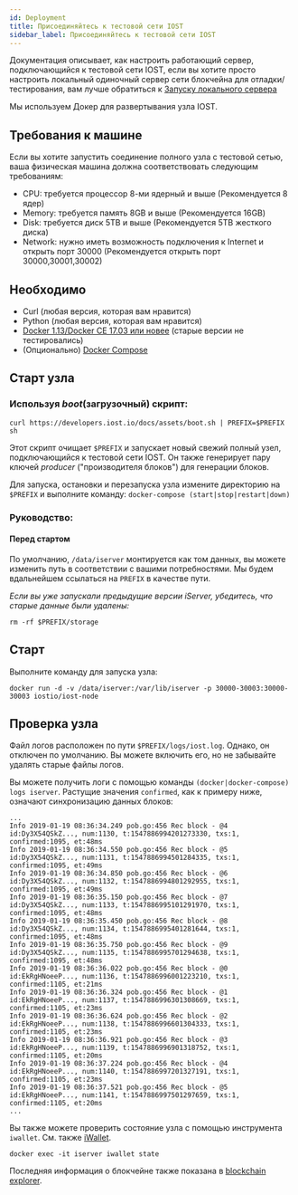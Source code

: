 ```yaml
---
id: Deployment
title: Присоединяйтесь к тестовой сети IOST
sidebar_label: Присоединяйтесь к тестовой сети IOST
---
```


Документация описывает, как настроить работающий сервер, подключающийся к тестовой сети IOST, если вы хотите просто настроить локальный одиночный сервер сети блокчейна для отладки/тестирования, вам лучше обратиться к [Запуску локального сервера](4-running-iost-node/LocalServer.md)   

Мы используем Докер для развертывания узла IOST.

## Требования к машине

Если вы хотите запустить соединение полного узла с тестовой сетью, ваша физическая машина должна соответствовать следующим требованиям:

- CPU: требуется процессор 8-ми ядерный и выше (Рекомендуется 8 ядер)
- Memory: требуется память 8GB и выше (Рекомендуется 16GB)
- Disk: требуется диск 5TB и выше (Рекомендуется 5TB жесткого диска)
- Network: нужно иметь возможность подключения к Internet и открыть порт 30000 (Рекомендуется открыть порт 30000,30001,30002)

## Необходимо

- Curl (любая версия, которая вам нравится)
- Python (любая версия, которая вам нравится)
- [Docker 1.13/Docker CE 17.03 или новее](https://docs.docker.com/install) (старые версии не тестировались)
- (Опционально) [Docker Compose](https://docs.docker.com/compose/install)

## Старт узла

### Используя *boot*(загрузочный) скрипт:

```
curl https://developers.iost.io/docs/assets/boot.sh | PREFIX=$PREFIX sh
```

Этот скрипт очищает `$PREFIX` и запускает новый свежий полный узел, подключающийся к тестовой сети IOST.
Он также генерирует пару ключей *producer* ("производителя блоков") для генерации блоков.

Для запуска, остановки и перезапуска узла измените директорию на `$PREFIX` и выполните команду: `docker-compose (start|stop|restart|down)`

### Руководство:
#### Перед стартом

По умолчанию, `/data/iserver` монтируется как том данных, вы можете изменить путь в соответствии с вашими потребностями.
Мы будем вдальнейшем ссылаться на `PREFIX` в качестве пути.

*Если вы уже запускали предыдущие версии iServer, убедитесь, что старые данные были удалены:*

```
rm -rf $PREFIX/storage
```

## Старт
Выполните команду для запуска узла:

```
docker run -d -v /data/iserver:/var/lib/iserver -p 30000-30003:30000-30003 iostio/iost-node
```

## Проверка узла

Файл логов расположен по пути `$PREFIX/logs/iost.log`. Однако, он отключен по умолчанию.
Вы можете включить его, но не забывайте удалять старые файлы логов.

Вы можете получить логи с помощью команды `(docker|docker-compose) logs iserver`.
Растущие значения `confirmed`, как к примеру ниже, означают синхронизацию данных блоков:

```
...
Info 2019-01-19 08:36:34.249 pob.go:456 Rec block - @4 id:Dy3X54QSkZ..., num:1130, t:1547886994201273330, txs:1, confirmed:1095, et:48ms
Info 2019-01-19 08:36:34.550 pob.go:456 Rec block - @5 id:Dy3X54QSkZ..., num:1131, t:1547886994501284335, txs:1, confirmed:1095, et:49ms
Info 2019-01-19 08:36:34.850 pob.go:456 Rec block - @6 id:Dy3X54QSkZ..., num:1132, t:1547886994801292955, txs:1, confirmed:1095, et:49ms
Info 2019-01-19 08:36:35.150 pob.go:456 Rec block - @7 id:Dy3X54QSkZ..., num:1133, t:1547886995101291970, txs:1, confirmed:1095, et:48ms
Info 2019-01-19 08:36:35.450 pob.go:456 Rec block - @8 id:Dy3X54QSkZ..., num:1134, t:1547886995401281644, txs:1, confirmed:1095, et:48ms
Info 2019-01-19 08:36:35.750 pob.go:456 Rec block - @9 id:Dy3X54QSkZ..., num:1135, t:1547886995701294638, txs:1, confirmed:1095, et:48ms
Info 2019-01-19 08:36:36.022 pob.go:456 Rec block - @0 id:EkRgHNoeeP..., num:1136, t:1547886996001223210, txs:1, confirmed:1105, et:21ms
Info 2019-01-19 08:36:36.324 pob.go:456 Rec block - @1 id:EkRgHNoeeP..., num:1137, t:1547886996301308669, txs:1, confirmed:1105, et:23ms
Info 2019-01-19 08:36:36.624 pob.go:456 Rec block - @2 id:EkRgHNoeeP..., num:1138, t:1547886996601304333, txs:1, confirmed:1105, et:23ms
Info 2019-01-19 08:36:36.921 pob.go:456 Rec block - @3 id:EkRgHNoeeP..., num:1139, t:1547886996901318752, txs:1, confirmed:1105, et:20ms
Info 2019-01-19 08:36:37.224 pob.go:456 Rec block - @4 id:EkRgHNoeeP..., num:1140, t:1547886997201327191, txs:1, confirmed:1105, et:23ms
Info 2019-01-19 08:36:37.521 pob.go:456 Rec block - @5 id:EkRgHNoeeP..., num:1141, t:1547886997501297659, txs:1, confirmed:1105, et:20ms
...
```

Вы также можете проверить состояние узла с помощью инструмента `iwallet`.
См. также [iWallet](4-running-iost-node/iWallet.md).

```
docker exec -it iserver iwallet state
```

Последняя информация о блокчейне также показана в [blockchain explorer](https://explorer.iost.io).
